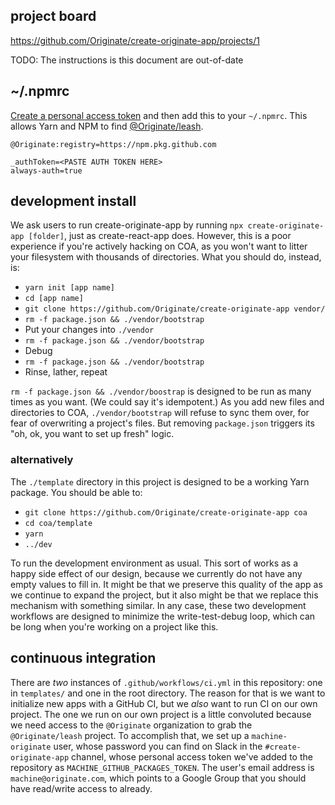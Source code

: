 ## project board

https://github.com/Originate/create-originate-app/projects/1

TODO: The instructions is this document are out-of-date

## ~/.npmrc

[Create a personal access token](https://github.com/settings/tokens) and then add this to your `~/.npmrc`. This allows Yarn and NPM to find [@Originate/leash](https://github.com/Originate/leash).

```
@Originate:registry=https://npm.pkg.github.com

_authToken=<PASTE AUTH TOKEN HERE>
always-auth=true
```

## development install

We ask users to run create-originate-app by running `npx create-originate-app [folder]`, just as create-react-app does. However, this is a poor experience if you're actively hacking on COA, as you won't want to litter your filesystem with thousands of directories. What you should do, instead, is:

- `yarn init [app name]`
- `cd [app name]`
- `git clone https://github.com/Originate/create-originate-app vendor/`
- `rm -f package.json && ./vendor/bootstrap`
- Put your changes into `./vendor`
- `rm -f package.json && ./vendor/bootstrap`
- Debug
- `rm -f package.json && ./vendor/bootstrap`
- Rinse, lather, repeat

`rm -f package.json && ./vendor/boostrap` is designed to be run as many times as you want. (We could say it's idempotent.) As you add new files and directories to COA, `./vendor/bootstrap` will refuse to sync them over, for fear of overwriting a project's files. But removing `package.json` triggers its "oh, ok, you want to set up fresh" logic.

### alternatively

The `./template` directory in this project is designed to be a working Yarn package. You should be able to:

- `git clone https://github.com/Originate/create-originate-app coa`
- `cd coa/template`
- `yarn`
- `../dev`

To run the development environment as usual. This sort of works as a happy side effect of our design, because we currently do not have any empty values to fill in. It might be that we preserve this quality of the app as we continue to expand the project, but it also might be that we replace this mechanism with something similar. In any case, these two development workflows are designed to minimize the write-test-debug loop, which can be long when you're working on a project like this.

## continuous integration

There are _two_ instances of `.github/workflows/ci.yml` in this repository: one in `templates/` and one in the root directory. The reason for that is we want to initialize new apps with a GitHub CI, but we _also_ want to run CI on our own project. The one we run on our own project is a little convoluted because we need access to the `@Originate` organization to grab the `@Originate/leash` project. To accomplish that, we set up a `machine-originate` user, whose password you can find on Slack in the `#create-originate-app` channel, whose personal access token we've added to the repository as `MACHINE_GITHUB_PACKAGES_TOKEN`. The user's email address is `machine@originate.com`, which points to a Google Group that you should have read/write access to already.
